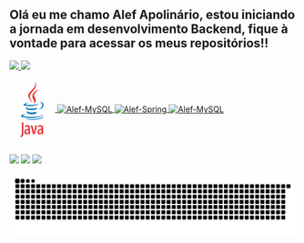 ## Olá eu me chamo Alef Apolinário, estou iniciando a jornada em desenvolvimento Backend, fique à vontade para acessar os meus repositórios!!
 <div>
  <a href="https://github.com/AlefApolinario">
  <img height="170em" src="https://github-readme-stats.vercel.app/api?username=AlefApolinario&show_icons=true&theme=dracula&include_all_commits=true&count_private=true"/>
  <img height="170em" src="https://github-readme-stats.vercel.app/api/top-langs/?username=AlefApolinario&layout=compact&langs_count=7&theme=dracula"/>
</div>
<div style="display: inline_block"><br>
  <img align="center" alt="Alef-Java" height="100" width="80" src="https://github.com/devicons/devicon/blob/master/icons/java/java-original-wordmark.svg">
  <img align="center" alt="Alef-MySQL" height="100" width="80" src="https://cdn.jsdelivr.net/gh/devicons/devicon/icons/mysql/mysql-original-wordmark.svg">
  <img align="center" alt="Alef-Spring" height="100" width="80" src="https://cdn.jsdelivr.net/gh/devicons/devicon/icons/spring/spring-original-wordmark.svg">
  <img align="center" alt="Alef-MySQL" height="80" width="120" src="https://www.vectorlogo.zone/logos/hibernate/hibernate-ar21.svg">
</div>
  
  ##
 
<div> 
  <a href="https://www.linkedin.com/in/alef-apolinario/" target="_blank"><img src="https://img.shields.io/badge/-LinkedIn-%230077B5?style=for-the-badge&logo=linkedin&logoColor=white" target="_blank"></a> 
  <a href = "mailto:alefcristiangomes@gmail.com"><img src="https://img.shields.io/badge/-Gmail-%23333?style=for-the-badge&logo=gmail&logoColor=white" target="_blank"></a>
  <a href = "https://api.whatsapp.com/send?phone=5511937212475"><img src="https://img.shields.io/badge/WhatsApp-25D366?style=for-the-badge&logo=whatsapp&logoColor=white" target="_blank"></a>
 

  ![Snake animation](https://github.com/AlefApolinario/AlefApolinario/blob/output/github-contribution-grid-snake.svg)
 
</div>
